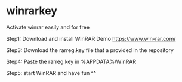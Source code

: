 # winrarkey
Activate winrar easily and for free

Step1: Download and install WinRAR Demo  https://www.win-rar.com/

Step3: Download the rarreg.key file that a provided in the repository

Step4: Paste the rarreg.key in %APPDATA%\WinRAR

Step5: start WinRAR and have fun ^^
